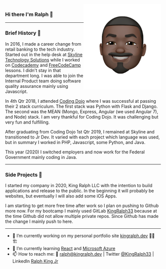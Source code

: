 <img align="right" src="https://github.com/kingralph33/kingralph33/blob/main/ralph_king_memoji.png" alt="Ralph King Jr memoji" width=250px height=275px/>

### Hi there I'm Ralph 👋

---
### Brief History 📜
In 2016, I made a career change from retail banking to the tech industry.  Started out in the help desk at [Skyline Technology Solutions](https://www.skylinenet.net/) while I worked on [Codecademy](https://www.codecademy.com/) and [FreeCodeCamp](https://www.freecodecamp.org/) lessons. I didn't stay in that department long. I was able to join the Internal Product team doing software quality assurance mainly using Javascript.

In 4th Qtr 2018, I attended [Coding Dojo](https://www.codingdojo.com/) where I was successful at passing their 2 stack curriculum. The first stack was Python with Flask and Django. The second was the MEAN (Mongo, Express, Angular (we used Angular 7), and Node) stack. I am very thankful for Coding Dojo. It was challenging but very fun and fulfilling.

After graduating from Coding Dojo 1st Qtr 2019, I remained at Skyline and transitioned to Jr Dev. It varied with each project which language was used, but in summary I worked in PHP, Javascript, some Python, and Java.

This year (2020) I switched employers and now work for the Federal Government mainly coding in Java.

---
### Side Projects 🚧
I started my company in 2020, King Ralph LLC with the intention to build applications and release to the public. In the beginning it will probably be websites, but eventually I will also add some iOS Apps.

I am starting to get more free time after work so I plan on pushing to Github more now.  For my bootcamp I mainly used GitLab [KingRalph33](https://gitlab.com/kingralph33) because at the time Github did not allow multiple private repos. Since Github has made the change I mainly push to here.

---

- 🔭 I’m currently working on my personal portfolio site [kingralph.dev](https://kingralph.dev) 👷🏿 🏗️ 
- 🌱 I’m currently learning [React](https://reactjs.org/) and [Microsoft Azure](https://azure.microsoft.com/)
- 📫 How to reach me: 📧 ralph@kingralph.dev | Twitter [@KingRalph33](https://twitter.com/KingRalph33) | LinkedIn [Ralph King Jr](https://www.linkedin.com/in/ralphkingjr/)

